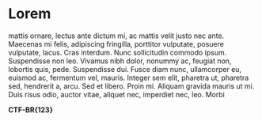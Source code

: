 # Lorem

mattis ornare, lectus ante dictum mi, ac mattis velit justo nec ante. Maecenas mi felis, adipiscing fringilla, porttitor vulputate, posuere vulputate, lacus. Cras interdum. Nunc sollicitudin commodo ipsum. Suspendisse non leo. Vivamus nibh dolor, nonummy ac, feugiat non, lobortis quis, pede. Suspendisse dui. Fusce diam nunc, ullamcorper eu, euismod ac, fermentum vel, mauris. Integer sem elit, pharetra ut, pharetra sed, hendrerit a, arcu. Sed et libero. Proin mi. Aliquam gravida mauris ut mi. Duis risus odio, auctor vitae, aliquet nec, imperdiet nec, leo. Morbi

**CTF-BR{123}**
